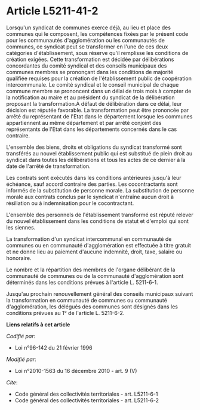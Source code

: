 # Article L5211-41-2

Lorsqu'un syndicat de communes exerce déjà, au lieu et place des communes qui le composent, les compétences fixées par le
présent code pour les communautés d'agglomération ou les communautés de communes, ce syndicat peut se transformer en l'une de
ces deux catégories d'établissement, sous réserve qu'il remplisse les conditions de création exigées. Cette transformation
est décidée par délibérations concordantes du comité syndical et des conseils municipaux des communes membres se prononçant
dans les conditions de majorité qualifiée requises pour la création de l'établissement public de coopération intercommunale.
Le comité syndical et le conseil municipal de chaque commune membre se prononcent dans un délai de trois mois à compter de la
notification au maire et au président du syndicat de la délibération proposant la transformation.A défaut de délibération
dans ce délai, leur décision est réputée favorable. La transformation peut être prononcée par arrêté du représentant de
l'Etat dans le département lorsque les communes appartiennent au même département et par arrêté conjoint des représentants de
l'Etat dans les départements concernés dans le cas contraire.

L'ensemble des biens, droits et obligations du syndicat transformé sont transférés au nouvel établissement public qui est
substitué de plein droit au syndicat dans toutes les délibérations et tous les actes de ce dernier à la date de l'arrêté de
transformation. 

Les contrats sont exécutés dans les conditions antérieures jusqu'à leur échéance, sauf accord contraire des parties. Les
cocontractants sont informés de la substitution de personne morale. La substitution de personne morale aux contrats conclus
par le syndicat n'entraîne aucun droit à résiliation ou à indemnisation pour le cocontractant.

L'ensemble des personnels de l'établissement transformé est réputé relever du nouvel établissement dans les conditions de
statut et d'emploi qui sont les siennes. 

La transformation d'un syndicat intercommunal en communauté de communes ou en communauté d'agglomération est effectuée à
titre gratuit et ne donne lieu au paiement d'aucune indemnité, droit, taxe, salaire ou honoraire. 

Le nombre et la répartition des membres de l'organe délibérant de la communauté de communes ou de la communauté
d'agglomération sont déterminés dans les conditions prévues à l'article L. 5211-6-1. 

Jusqu'au prochain renouvellement général des conseils municipaux suivant la transformation en communauté de communes ou
communauté d'agglomération, les délégués des communes sont désignés dans les conditions prévues au 1° de l'article L.
5211-6-2.

**Liens relatifs à cet article**

_Codifié par_:

  - Loi n°96-142 du 21 février 1996

_Modifié par_:

  - Loi n°2010-1563 du 16 décembre 2010 - art. 9 (V)

_Cite_:

  - Code général des collectivités territoriales - art. L5211-6-1
  - Code général des collectivités territoriales - art. L5211-6-2
